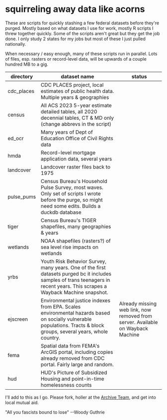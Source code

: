 # squirreling away data like acorns

These are scripts for quickly stashing a few federal datasets before they're purged. Mostly based on what datasets I use for work, mostly R scripts I threw together quickly. Some of the scripts aren't great but they get the job done. I only study 2 states for my jobs but most of these I just pulled nationally.

When necessary / easy enough, many of these scripts run in parallel. Lots of files, esp. rasters or record-level data, will be upwards of a couple hundred MB to a gig.

| directory  | dataset name                                                                                                                                                                 | status                                                                          |
| ---------- | ---------------------------------------------------------------------------------------------------------------------------------------------------------------------------- | ------------------------------------------------------------------------------- |
| cdc_places | CDC PLACES project, local estimates of public health data. Multiple years & geographies                                                                                      |                                                                                 |
| census     | All ACS 2023 5-year estimate detailed tables, all 2020 decennial tables, CT & MD only (change abbrevs in the script)                                                         |                                                                                 |
| ed_ocr     | Many years of Dept of Education Office of Civil Rights data                                                                                                                  |                                                                                 |
| hmda       | Record-level mortgage application data, several years                                                                                                                        |                                                                                 |
| landcover  | Landcover raster files back to 1975                                                                                                                                          |                                                                                 |
| pulse_pums | Census Bureau's Household Pulse Survey, most waves. Only set of scripts I wrote before the purge, so might need some edits. Builds a duckdb database                         |                                                                                 |
| tiger      | Census Bureau's TIGER shapefiles, many geographies & years                                                                                                                   |                                                                                 |
| wetlands   | NOAA shapefiles (rasters?) of sea level rise impacts on wetlands                                                                                                             |                                                                                 |
| yrbs       | Youth Risk Behavior Survey, many years. One of the first datasets purged bc it includes samples of trans teenagers in recent years. This scrapes a Wayback Machine snapshot. |                                                                                 |
| ejscreen   | Environmental justice indexes from EPA. Scales environmental hazards based on socially vulnerable populations. Tracts & block groups, several years, whole country.          | Already missing web link, now removed from server. Available on Wayback Machine |
| fema       | Spatial data from FEMA's ArcGIS portal, including copies already removed from CDC portal. Fairly large and random.                                                           |                                                                                 |
| hud        | HUD's Picture of Subsidized Housing and point-in-time homelessness counts                                                                                                    |                                                                                 |

I'll add to this as I go. Please fork, holler at the [Archive Team](https://github.com/ArchiveTeam/usgovernment-grab), and get into local mutual aid.

"All you fascists bound to lose" --Woody Guthrie
